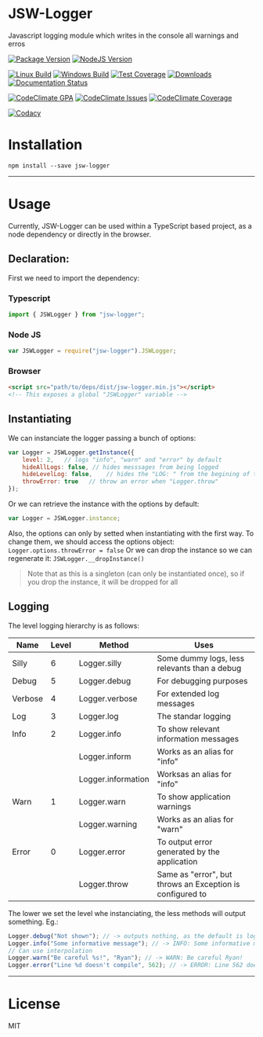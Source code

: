 # JSW-Logger
Javascript logging module which writes in the console all warnings and erros

[![Package Version][npm-image]][npm-url]
[![NodeJS Version][node-image]][node-url]

[![Linux Build][travis-image]][travis-url]
[![Windows Build][appveyor-image]][appveyor-url]
[![Test Coverage][coveralls-image]][coveralls-url]
[![Downloads][downloads-image]][npm-url]
[![Documentation Status][docs-image]][docs-url]

[![CodeClimate GPA][codeclimate-image-gpa]][codeclimate-url-gpa]
[![CodeClimate Issues][codeclimate-image-issues]][codeclimate-url-issues]
[![CodeClimate Coverage][codeclimate-image-coverage]][codeclimate-url-coverage]

[![Codacy][codacy-image]][codacy-url]

# Installation
```shell
npm install --save jsw-logger
```
----------
# Usage
Currently, JSW-Logger can be used within a TypeScript based project, as a node dependency or directly in the browser.

## Declaration:
First we need to import the dependency:

### Typescript
```ts
import { JSWLogger } from "jsw-logger";
```

### Node JS
```js
var JSWLogger = require("jsw-logger").JSWLogger;
```

### Browser
```html
<script src="path/to/deps/dist/jsw-logger.min.js"></script>
<!-- This exposes a global "JSWLogger" variable -->
```

## Instantiating
We can instanciate the logger passing a bunch of options:
```js
var Logger = JSWLogger.getInstance({
    level: 2,   // logs "info", "warn" and "error" by default
    hideAllLogs: false, // hides messsages from being logged
    hideLevelLog: false,    // hides the "LOG: " from the begining of the message
    throwError: true   // throw an error when "Logger.throw"
});
```
Or we can retrieve the instance with the options by default:
```js
var Logger = JSWLogger.instance;
```
Also, the options can only by setted when instantiating with the first way. 
To change them, we should access the options object: `Logger.options.throwError = false`
Or we can drop the instance so we can regenerate it: `JSWLogger.__dropInstance()`
>Note that as this is a singleton (can only be instantiated once), so if you drop the instance, it will be dropped for all

## Logging
The level logging hierarchy is as follows:

| Name    | Level | Method             | Uses                                                      |
|---------|-------|--------------------|-----------------------------------------------------------|
| Silly   | 6     | Logger.silly       | Some dummy logs, less relevants than a debug              |
| Debug   | 5     | Logger.debug       | For debugging purposes                                    |
| Verbose | 4     | Logger.verbose     | For extended log messages                                 |
| Log     | 3     | Logger.log         | The standar logging                                       |
| Info    | 2     | Logger.info        | To show relevant information messages                     |
|         |       | Logger.inform      | Works as an alias for "info"                              |
|         |       | Logger.information | Worksas an alias for "info"                               |
| Warn    | 1     | Logger.warn        | To show application warnings                              |
|         |       | Logger.warning     | Works as an alias for "warn"                              |
| Error   | 0     | Logger.error       | To output error generated by the application              |
|         |       | Logger.throw       | Same as "error", but throws an Exception is configured to |

The lower we set the level whe instanciating, the less methods will output something. Eg.:
```js
Logger.debug("Not shown"); // -> outputs nothing, as the default is log (2)
Logger.info("Some informative message"); // -> INFO: Some informative message
// Can use interpolation
Logger.warn("Be careful %s!", "Ryan"); // -> WARN: Be careful Ryan!
Logger.error("Line %d doesn't compile", 562); // -> ERROR: Line 562 doesn't compile
```
----------
# License

MIT

[mongo-db-command]: https://docs.mongodb.com/manual/reference/command/

[API-MongoPortable]: https://github.com/EastolfiWebDev/MongoPortable/blob/master/api/MongoPortable.md
[API-Collection]: https://github.com/EastolfiWebDev/MongoPortable/blob/master/api/Collection.md
[API-Cursor]: https://github.com/EastolfiWebDev/MongoPortable/blob/master/api/Cursor.md

[Module-FileSystemStore]: https://github.com/EastolfiWebDev/FileSystemStore
[API-FileSystemStore]: https://github.com/EastolfiWebDev/FileSystemStore/blob/master/api/FileSystemStore.md

[npm-image]: https://img.shields.io/npm/v/jsw-logger.svg?label=Package%20Version
[npm-url]: https://www.npmjs.com/package/jsw-logger
[node-image]: https://img.shields.io/badge/node-v4.4.0-blue.svg?label=Node%20Version
[node-url]: https://nodejs.org/en/
[travis-image]: https://img.shields.io/travis/EastolfiWebDev/JSW-Logger.svg?label=linux
[travis-url]: https://travis-ci.org/EastolfiWebDev/JSW-Logger
[appveyor-image]: https://img.shields.io/appveyor/ci/eastolfi/jsw-logger/master.svg?label=windows
[appveyor-url]: https://ci.appveyor.com/project/eastolfi/jsw-logger
[coveralls-image]: https://coveralls.io/repos/github/EastolfiWebDev/JSW-Logger/badge.svg?branch=master
[coveralls-url]: https://coveralls.io/github/EastolfiWebDev/JSW-Logger?branch=master
[downloads-image]: https://img.shields.io/npm/dt/jsw-logger.svg
[docs-image]: https://readthedocs.org/projects/jsw-logger/badge/?version=latest
[docs-url]: http://jsw-logger.readthedocs.io/en/latest/?badge=latest
[codeclimate-image-gpa]: https://lima.codeclimate.com/github/EastolfiWebDev/JSW-Logger/badges/gpa.svg
[codeclimate-url-gpa]: https://lima.codeclimate.com/github/EastolfiWebDev/JSW-Logger/code
[codeclimate-image-issues]: https://lima.codeclimate.com/github/EastolfiWebDev/JSW-Logger/badges/coverage.svg
[codeclimate-url-issues]: https://lima.codeclimate.com/github/EastolfiWebDev/JSW-Logger/coverage/issues
[codeclimate-image-coverage]: https://lima.codeclimate.com/github/EastolfiWebDev/JSW-Logger/badges/issue_count.svg
[codeclimate-url-coverage]: https://lima.codeclimate.com/github/EastolfiWebDev/JSW-Logger
[codacy-image]: https://api.codacy.com/project/badge/Grade/bf9e52282bc34265bf583d9c458d97f9
[codacy-url]: https://www.codacy.com/app/eastolfi/JSW-Logger/dashboard